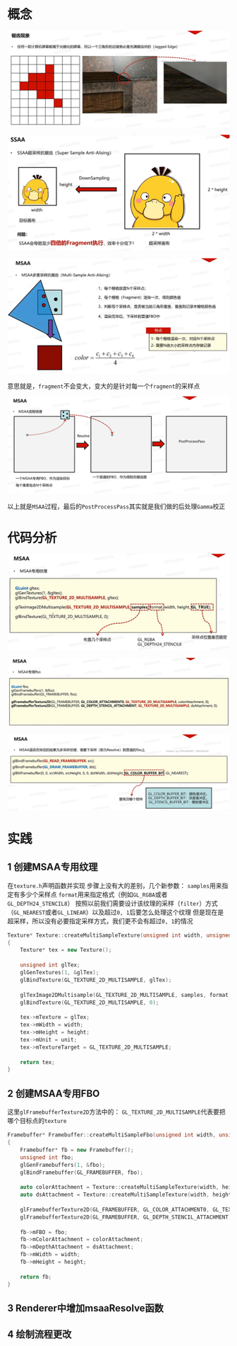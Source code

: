 # 概念

![输入图片说明](/imgs/2025-03-04/B9n1v5GEoutVtS8l.png)

![输入图片说明](/imgs/2025-03-04/OWjZqnQNfpq7Babh.png)

![输入图片说明](/imgs/2025-03-04/jJFBgc4xG0urG1sN.png)

意思就是，`fragment`不会变大，变大的是针对每一个`fragment`的采样点

![输入图片说明](/imgs/2025-03-04/8sPQGq21hNJl78ji.png)

 以上就是`MSAA`过程，最后的`PostProcessPass`其实就是我们做的后处理`Gamma`校正
 
# 代码分析

![输入图片说明](/imgs/2025-03-04/IP1xRacTyMcXlFWJ.png)

![输入图片说明](/imgs/2025-03-04/T1TQCBtJe8F4dACp.png)

![输入图片说明](/imgs/2025-03-04/M3fj6hqjoIRxpDEu.png)

# 实践
## 1 创建MSAA专用纹理
在`texture.h`声明函数并实现
步骤上没有大的差别，几个新参数：
`samples`用来指定有多少个采样点
`format`用来指定格式（例如`GL_RGBA`或者`GL_DEPTH24_STENCIL8`）
按照以前我们需要设计该纹理的采样（`filter`）方式（`GL_NEAREST`或者`GL_LINEAR`）以及超过`0, 1`后要怎么处理这个纹理
但是现在是超采样，所以没有必要指定采样方式，我们更不会有超过`0, 1`的情况
```cpp
Texture* Texture::createMultiSampleTexture(unsigned int width, unsigned int height, unsigned int samples, unsigned int format, unsigned int unit)
{
	Texture* tex = new Texture();

	unsigned int glTex;
	glGenTextures(1, &glTex);
	glBindTexture(GL_TEXTURE_2D_MULTISAMPLE, glTex);

	glTexImage2DMultisample(GL_TEXTURE_2D_MULTISAMPLE, samples, format, width, height, GL_TRUE);
	glBindTexture(GL_TEXTURE_2D_MULTISAMPLE, 0);

	tex->mTexture = glTex;
	tex->mWidth = width;
	tex->mHeight = height;
	tex->mUnit = unit;
	tex->mTextureTarget = GL_TEXTURE_2D_MULTISAMPLE;

	return tex;
}
```
## 2 创建MSAA专用FBO
这里`glFramebufferTexture2D`方法中的：
`GL_TEXTURE_2D_MULTISAMPLE`代表要把哪个目标点的`texture`
```cpp
Framebuffer* Framebuffer::createMultiSampleFbo(unsigned int width, unsigned int height, unsigned int samples)
{
	Framebuffer* fb = new Framebuffer();
	unsigned int fbo;
	glGenFramebuffers(1, &fbo);
	glBindFramebuffer(GL_FRAMEBUFFER, fbo);

	auto colorAttachment = Texture::createMultiSampleTexture(width, height, samples, GL_RGBA, 0);
	auto dsAttachment = Texture::createMultiSampleTexture(width, height, samples, GL_DEPTH24_STENCIL8, 0);

	glFramebufferTexture2D(GL_FRAMEBUFFER, GL_COLOR_ATTACHMENT0, GL_TEXTURE_2D_MULTISAMPLE, colorAttachment->getTexture(), 0);
	glFramebufferTexture2D(GL_FRAMEBUFFER, GL_DEPTH_STENCIL_ATTACHMENT, GL_TEXTURE_2D_MULTISAMPLE, dsAttachment->getTexture(), 0);

	fb->mFBO = fbo;
	fb->mColorAttachment = colorAttachment;
	fb->mDepthAttachment = dsAttachment;
	fb->mWidth = width;
	fb->mHeight = height;

	return fb;
}
```
## 3 Renderer中增加msaaResolve函数
## 4 绘制流程更改
<!--stackedit_data:
eyJoaXN0b3J5IjpbLTc3Nzg0NTUxMSwxMTkyNzc5NjA2LDExOD
Q3ODk5MjgsOTk1NDQxMTQ2LC0xNjcxMjc0NDE3LC0xNjAxNDUy
NjQ2LDExMDcyMjc2MDksLTEwNzA0ODI2MDldfQ==
-->